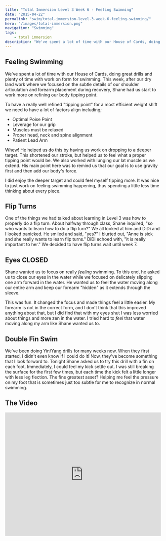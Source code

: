 ```yaml
---
title: "Total Immersion Level 3 Week 6 - Feeling Swimming"
date: "2015-04-22"
permalink: "swim/total-immersion-level-3-week-6-feeling-swimming/"
hero: "/images/total-immersion.png"
navigation: "Swimming"
tags:
    - total immersion
description: "We've spent a lot of time with our House of Cards, doing great drills and plenty of time with work on form for swimming. This week, Shane had us start to work more on refining our body tipping point."
---
```


## Feeling Swimming

We've spent a lot of time with our House of Cards, doing great drills and plenty of time with work on form for swimming. This week, after our dry land work where we focused on the subtle details of our shoulder articulation and forearm placement during recovery, Shane had us start to work more on refining our body tipping point.

To have a really well refined "tipping point" for a most efficient weight shift we need to have a lot of factors align including;

- Optimal Poise Point
- Leverage for our grip
- Muscles must be relaxed
- Proper head, neck and spine alignment
- Patient Lead Arm

Whew! He helped us do this by having us work on dropping to a deeper target. This shortened our stroke, but helped us to feel what a proper tipping point would be. We also worked with lunging our lat muscle as we extend. His main point here was to remind us that our goal is to use gravity first and then add our body's force.

I did enjoy the deeper target and could feel myself tipping more. It was nice to just work on feeling swimming happening, thus spending a little less time thinking about every piece.

## Flip Turns

One of the things we had talked about learning in Level 3 was how to properly do a flip turn. About halfway through class, Shane inquired, "so who wants to learn how to do a flip turn?" We all looked at him and DiDi and I looked panicked. He smiled and said, "yes?" I blurted out, "Anne is sick and she really wants to learn flip turns." DiDi echoed with, "it is really important to her." We decided to have flip turns wait until week 7.

## Eyes CLOSED

Shane wanted us to focus on really _feeling_ swimming. To this end, he asked us to close our eyes in the water while we focused on delicately slipping one arm forward in the water. He wanted us to feel the water moving along our entire arm and keep our forearm "hidden" as it extends through the sleeve.

This was fun. It changed the focus and made things feel a little easier. My forearm is not in the correct form, and I don't think that this improved anything about that, but I did find that with my eyes shut I was less worried about things and more zen in the water. I tried hard to _feel_ that water moving along my arm like Shane wanted us to.

## Double Fin Swim

We've been doing Yin/Yang drills for many weeks now. When they first started, I didn't even know if I could do it! Now, they've become something that I look forward to. Tonight Shane asked us to try this drill with a fin on each foot. Immediately, I could feel my kick settle out. I was still breaking the surface for the first few times, but each time the kick felt a little longer with less leg flection. The fins greatest asset? Helping me feel the pressure on my foot that is sometimes just too subtle for me to recognize in normal swimming.

## The Video

<iframe src="https://player.vimeo.com/video/125667711" width="100%" height="400" frameborder="0" allowfullscreen="allowfullscreen"></iframe>
